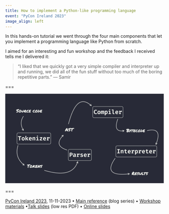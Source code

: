 ```yaml
---
title: How to implement a Python-like programming language
event: "PyCon Ireland 2023"
image_align: left
---
```


In this hands-on tutorial we went through the four main components that let you implement a programming language like Python from scratch.

I aimed for an interesting and fun workshop and the feedback I received tells me I delivered it:

 > “I liked that we quickly got a very simple compiler and interpreter up and running, we did all of the fun stuff without too much of the boring repetitive parts.” — Samir

===

![](_sample_slide.webp)

===

[PyCon Ireland 2023](http://pycon.ie/pycon-2023/schedule/), 11-11-2023 • [Main reference](/blog/tag:bpci) (blog series) • [Workshop materials][gh-repo] •[Talk slides][pdf-slides] (low res PDF) • [Online slides][snappify-slides]


[pdf-slides]: https://github.com/mathspp/talks/blob/main/20231111_pycon_ireland_implement_python/slides.pdf
[snappify-slides]: https://snappify.com/view/38542fa0-f3e3-41b7-8465-bf36e564d21e
[gh-repo]: https://github.com/mathspp/talks/tree/main/20231111_pycon_ireland_implement_python
